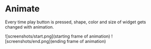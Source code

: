 # Animate

Every time play button is pressed,
shape, color and size of widget gets changed with animation.

![screenshots/start.png](starting frame of animation)
![screenshots/end.png](ending frame of animation)

